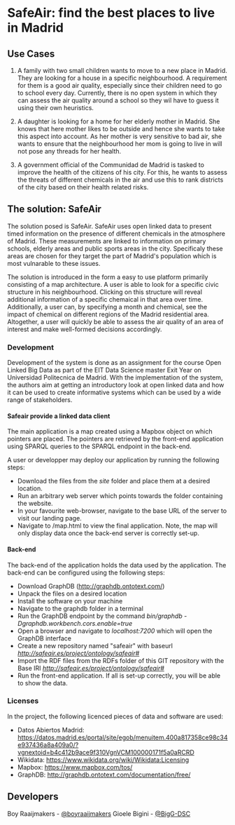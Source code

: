# SafeAir: find the best places to live in Madrid

## Use Cases

1. A family with two small children wants to move to a new place in Madrid. They are looking for a house in a specific neighbourhood. A requirement for them is a good air quality, especially since their children need to go to school every day. Currently, there is no open system in which they can assess the air quality around a school so they wil have to guess it using their own heuristics.

2. A daughter is looking for a home for her elderly mother in Madrid. She knows that here mother likes to be outside and hence she wants to take this aspect into account. As her mother is very sensitive to bad air, she wants to ensure that the neighbourhood her mom is going to live in will not pose any threads for her health. 

3. A government official of the Communidad de Madrid is tasked to improve the health of the citizens of his city. For this, he wants to assess the threats of different chemicals in the air and use this to rank districts of the city based on their health related risks. 


## The solution: SafeAir
The solution posed is SafeAir. SafeAir uses open linked data to present timed information on the presence of different chemicals in the atmosphere of Madrid. These measurements are linked to information on primary schools, elderly areas and public sports areas in the city. Specificaly these areas are chosen for they target the part of Madrid's population which is most vulnarable to these issues. 

The solution is introduced in the form a easy to use platform primarily consisting of a map architecture. A user is able to look for a specific civic structure in his neighbourhood. Clicking on this structure will reveal additional information of a specific chemaical in that area over time. Additionally, a user can, by specifying a month and chemical, see the impact of chemical on different regions of the Madrid residential area. Altogether, a user will quickly be able to assess the air quality of an area of interest and make well-formed decisions accordingly.


### Development
Development of the system is done as an assignment for the course Open Linked Big Data as part of the EIT Data Science master Exit Year on Universidad Politecnica de Madrid. With the implementation of the system, the authors aim at getting an introductory look at open linked data and how it can be used to create informative systems which can be used by a wide range of stakeholders.


#### Safeair provide a linked data client
The main application is a map created using a Mapbox object on which pointers are placed. The pointers are retrieved by the front-end application using SPARQL queries to the SPARQL endpoint in the back-end.

A user or developper may deploy our application by running the following steps:
- Download the files from the *site* folder and place them at a desired location.
- Run an arbitrary web server which points towards the folder containing the website.
- In your favourite web-browser, navigate to the base URL of the server to visit our landing page.
- Navigate to <url>/map.html to view the final application. Note, the map will only display data once the back-end server is correctly set-up.


#### Back-end
The back-end of the application holds the data used by the application. The back-end can be configured using the following steps:
- Download GraphDB (http://graphdb.ontotext.com/)
- Unpack the files on a desired location
- Install the software on your machine
- Navigate to the graphdb folder in a terminal
- Run the GraphDB endpoint by the command *bin/graphdb -Dgraphdb.workbench.cors.enable=true*
- Open a browser and navigate to *localhost:7200* which will open the GraphDB interface
- Create a new repository named "safeair" with baseurl *http://safeair.es/project/ontology/safeair#*
- Import the RDF files from the RDFs folder of this GIT repository with the Base IRI *http://safeair.es/project/ontology/safeair#*
- Run the front-end application. If all is set-up correctly, you will be able to show the data.


### Licenses
In the project, the following licenced pieces of data and software are used:
- Datos Abiertos Madrid: https://datos.madrid.es/portal/site/egob/menuitem.400a817358ce98c34e937436a8a409a0/?vgnextoid=b4c412b9ace9f310VgnVCM100000171f5a0aRCRD
- Wikidata: https://www.wikidata.org/wiki/Wikidata:Licensing
- Mapbox: https://www.mapbox.com/tos/
- GraphDB: http://graphdb.ontotext.com/documentation/free/


## Developers
Boy Raaijmakers - [@boyraaijmakers](https://github.com/boyraaijmakers) 
Gioele Bigini - [@BigG-DSC](https://github.com/BigG-DSC)


